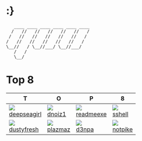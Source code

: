 # :}
       ____ ____ ____ ____ ____ ____  
      /   //   //   //   //   //   /  
     /   //   //   //   //   //   /   
    /   //   //   //   //   //   /    
    \__//   / \__//___/ \__//___/     
       /   /                          
       \__/ 

# Top 8
| T | O | P | 8 |
|---|---|---|---|
| ![](https://avatars1.githubusercontent.com/u/47490856?s=400&u=497d125852a5f8a87d202040700a5aaccdc5fdc8&v=4) <br> [deepseagirl](https://github.com/deepseagirl) | ![](https://avatars1.githubusercontent.com/u/698390?s=400&u=07a4bb43c1225721ca6e8b62cb80b5798c451883&v=4) <br> [dnoiz1](https://github.com/dnoiz1) | ![](https://avatars2.githubusercontent.com/u/39342580?s=400&u=117a34f577087694ce2218ad00c7ebaabb82f19d&v=4) <br> [readmeexe](https://github.com/readmeexe) | ![](https://avatars1.githubusercontent.com/u/2510285?s=400&u=f171664b0bc528215b3ea69799d88976576828e3&v=4) <br> [sshell](https://github.com/sshell) |
| ![](https://avatars3.githubusercontent.com/u/4749500?s=400&u=db351d931c873cb28e94b0d8c854ebadad02e14b&v=4) <br> [dustyfresh](https://github.com/dustyfresh) | ![](https://avatars2.githubusercontent.com/u/1331014?s=400&v=4) <br> [plazmaz](https://github.com/Plazmaz) | ![](https://avatars0.githubusercontent.com/u/46255863?s=400&u=0478e6b5c26d13da0a7373bb5a1c668f832dc7d8&v=4) <br> [d3npa](https://github.com/d3npa) | ![](https://avatars2.githubusercontent.com/u/18655435?s=400&u=776aefa128f4c2978cc2a3b7ba0b0510c32b3ffa&v=4) <br> [notpike](https://github.com/notpike) |
